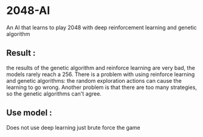 # 2048-AI
An AI that learns to play 2048 with deep reinforcement learning and genetic algorithm

## Result :
the results of the genetic algorithm and reinforce 
learning are very bad, the models rarely reach a 256.
There is a problem with using reinforce learning and
genetic algorithms: the random exploration actions 
can cause the learning to go wrong. Another problem 
is that there are too many strategies, so the genetic 
algorithms can't agree. 

## Use model :
Does not use deep learning just brute force the game
